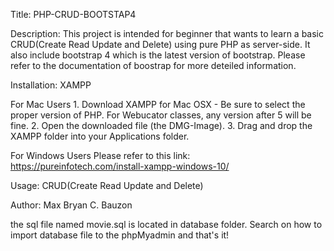 Title: PHP-CRUD-BOOTSTAP4

Description: This project is intended for beginner that wants to learn a basic CRUD(Create Read Update and Delete) using pure PHP as server-side. It also include bootstrap 4 which is the latest version of bootstrap. Please refer to the documentation of boostrap for more deteiled information.

Installation:
XAMPP
 
 For Mac Users
     1. Download XAMPP for Mac OSX - Be sure to select the proper version of PHP. For Webucator classes, any version after 5 will be fine.
     2. Open the downloaded file (the DMG-Image).
     3. Drag and drop the XAMPP folder into your Applications folder.
     
     
  For Windows Users
     Please refer to this link: https://pureinfotech.com/install-xampp-windows-10/
     
Usage:
  CRUD(Create Read Update and Delete)
     
Author: 
   Max Bryan C. Bauzon
   
   the sql file named movie.sql is located in database folder.
  Search on how to import database file to the phpMyadmin and that's it!
    
